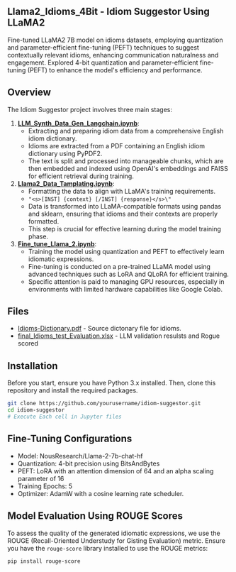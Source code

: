 ## Llama2_Idioms_4Bit - Idiom Suggestor Using LLaMA2

Fine-tuned LLaMA2 7B model on idioms datasets, employing quantization and parameter-efficient fine-tuning (PEFT) techniques to suggest contextually relevant idioms, enhancing communication naturalness and engagement. Explored 4-bit quantization and parameter-efficient fine-tuning (PEFT) to enhance the model's efficiency and performance.

## Overview
The Idiom Suggestor project involves three main stages:
1. **[LLM_Synth_Data_Gen_Langchain.ipynb](https://github.com/snehitvaddi/Llama2_Idioms_4Bit/blob/main/LLM_Synth_Data_Gen_Langchain.ipynb)**:
   - Extracting and preparing idiom data from a comprehensive English idiom dictionary.
   - Idioms are extracted from a PDF containing an English idiom dictionary using PyPDF2.
   - The text is split and processed into manageable chunks, which are then embedded and indexed using OpenAI's embeddings and FAISS for efficient retrieval during training.
3. **[Llama2_Data_Tamplating.ipynb](https://github.com/snehitvaddi/Llama2_Idioms_4Bit/blob/main/Llama2_Data_Tamplating.ipynb)**:
   - Formatting the data to align with LLaMA's training requirements.
   - `"<s>[INST] {context} [/INST] {response}</s>\"`
   - Data is transformed into LLaMA-compatible formats using pandas and sklearn, ensuring that idioms and their contexts are properly formatted.
   - This step is crucial for effective learning during the model training phase.
5. **[Fine_tune_Llama_2.ipynb](https://github.com/snehitvaddi/Llama2_Idioms_4Bit/blob/main/Fine_tune_Llama_2.ipynb)**:
   - Training the model using quantization and PEFT to effectively learn idiomatic expressions.
   - Fine-tuning is conducted on a pre-trained LLaMA model using advanced techniques such as LoRA and QLoRA for efficient training.
   - Specific attention is paid to managing GPU resources, especially in environments with limited hardware capabilities like Google Colab.
## Files
- [Idioms-Dictionary.pdf](https://github.com/snehitvaddi/Llama2_Idioms_4Bit/blob/main/Idioms-Dictonary.pdf) - Source dictonary file for idioms.
- [final_Idioms_test_Evaluation.xlsx](https://github.com/snehitvaddi/Llama2_Idioms_4Bit/blob/main/final_Idioms_test_Evaluation.xlsx) - LLM validation resulsts and Rogue scored
  
## Installation

Before you start, ensure you have Python 3.x installed. Then, clone this repository and install the required packages.

```bash
git clone https://github.com/yourusername/idiom-suggestor.git
cd idiom-suggestor
# Execute Each cell in Jupyter files
```
## Fine-Tuning Configurations
- Model: NousResearch/Llama-2-7b-chat-hf
- Quantization: 4-bit precision using BitsAndBytes
- PEFT: LoRA with an attention dimension of 64 and an alpha scaling parameter of 16
- Training Epochs: 5
- Optimizer: AdamW with a cosine learning rate scheduler.

## Model Evaluation Using ROUGE Scores

To assess the quality of the generated idiomatic expressions, we use the ROUGE (Recall-Oriented Understudy for Gisting Evaluation) metric. 
Ensure you have the `rouge-score` library installed to use the ROUGE metrics:

```bash
pip install rouge-score
```
